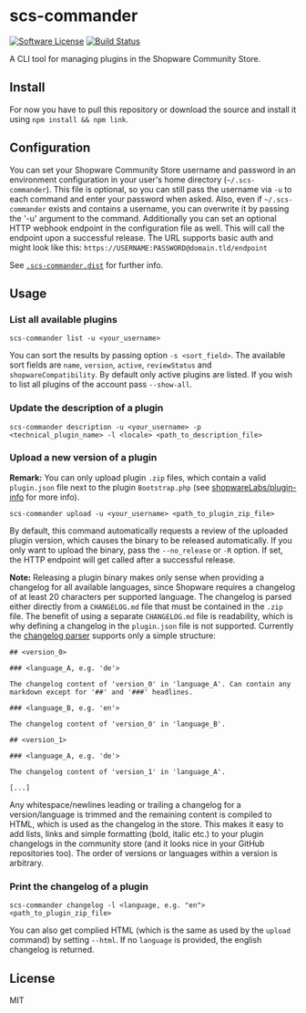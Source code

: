 # scs-commander

[![Software License](https://img.shields.io/badge/license-MIT-brightgreen.svg?style=flat-square)](LICENSE) [![Build Status](https://travis-ci.org/VIISON/scs-commander.svg?branch=master)](https://travis-ci.org/VIISON/scs-commander)

A CLI tool for managing plugins in the Shopware Community Store.

## Install

For now you have to pull this repository or download the source and install it using `npm install && npm link`.

## Configuration

You can set your Shopware Community Store username and password in an environment configuration in your user's home directory (`~/.scs-commander`). This file is optional, so you can still pass the username via `-u` to each command and enter your password when asked. Also, even if `~/.scs-commander` exists and contains a username, you can overwrite it by passing the '-u' argument to the command.
Additionally you can set an optional HTTP webhook endpoint in the configuration file as well. This will call the endpoint upon a successful release. The URL supports basic auth and might look like this: `https://USERNAME:PASSWORD@domain.tld/endpoint`

See [`.scs-commander.dist`](https://github.com/VIISON/scs-commander/blob/master/.scs-commander.dist) for further info.

## Usage

### List all available plugins

`scs-commander list -u <your_username>`

You can sort the results by passing option `-s <sort_field>`. The available sort fields are `name`, `version`, `active`, `reviewStatus` and `shopwareCompatibility`. By default only active plugins are listed. If you wish to list all plugins of the account pass `--show-all`.

### Update the description of a plugin

`scs-commander description -u <your_username> -p <technical_plugin_name> -l <locale> <path_to_description_file>`

### Upload a new version of a plugin

**Remark:** You can only upload plugin `.zip` files, which contain a valid `plugin.json` file next to the plugin `Bootstrap.php` (see [shopwareLabs/plugin-info](https://github.com/shopwareLabs/plugin-info) for more info).

`scs-commander upload -u <your_username> <path_to_plugin_zip_file>`

By default, this command automatically requests a review of the uploaded plugin version, which causes the binary to be released automatically. If you only want to upload the binary, pass the `--no_release` or `-R` option.
If set, the HTTP endpoint will get called after a successful release.

**Note:** Releasing a plugin binary makes only sense when providing a changelog for all available languages, since Shopware requires a changelog of at least 20 characters per supported language. The changelog is parsed either directly from a `CHANGELOG.md` file that must be contained in the `.zip` file. The benefit of using a separate `CHANGELOG.md` file is readability, which is why defining a changelog in the `plugin.json` file is not supported. Currently the [changelog parser](https://github.com/VIISON/scs-commander/blob/master/lib/plugin_changelog_parser.js) supports only a simple structure:

```
## <version_0>

### <language_A, e.g. 'de'>

The changelog content of 'version_0' in 'language_A'. Can contain any markdown except for '##' and '###' headlines.

### <language_B, e.g. 'en'>

The changelog content of 'version_0' in 'language_B'.

## <version_1>

### <language_A, e.g. 'de'>

The changelog content of 'version_1' in 'language_A'.

[...]
```

Any whitespace/newlines leading or trailing a changelog for a version/language is trimmed and the remaining content is compiled to HTML, which is used as the changelog in the store. This makes it easy to add lists, links and simple formatting (bold, italic etc.) to your plugin changelogs in the community store (and it looks nice in your GitHub repositories too). The order of versions or languages within a version is arbitrary.

### Print the changelog of a plugin

`scs-commander changelog -l <language, e.g. "en"> <path_to_plugin_zip_file>`

You can also get complied HTML (which is the same as used by the `upload` command) by setting `--html`. If no `language` is provided, the english changelog is returned.

## License

MIT
